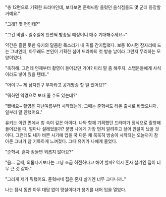 "총 12편으로 기획한 드라마인데, 보다보면 준혁씨랑 들렀던 음식점들도 몇 군데 등장할 거예요." 

"그래? 몇 편인데?" 

"그건 비밀~ 일주일에 한편씩 방송될 예정이니 매주 기대해주세요~" 

약간은 졸린 듯한 유키의 달콤한 목소리가 내 귀를 간지럽혔다.
보통 10시면 잠자리에 드는 그녀인데, 아무래도 본인이 기획한 심야 드라마의 첫 방송 날이라 그런지 무리하는 모양이었다.

"축하해. 그런데 언제부터 촬영이 들어갔던 거야? 미리 말 좀 해주지. 스탭분들에게 사식이라도 넣어 줬을 텐데.." 

"어이구~ 제 남자친구 부자라고 공개방송 할 일 있어요?" 

"뭐하면 익명으로 보내 줄 수도 있는데?" 

"됐네요~ 촬영은 지난여름부터 시작했는데, 그때는 준혁씨도 라온 출시로 바빴으니까. 일부러 말 안했어요." 

유키는 이런 면에서 참 속이 깊은 아이다.
나와 함께 기획했던 드라마가 정식으로 촬영해 들어갔을 때, 얼마나 설레었을까?
분명 나에게 가장 먼저 알려주고 싶어 안달이 났을 것이다.
그런데도 내가 바쁜 시기에 입을 꾹 다문 채 묵묵히 방송이 시작되는 오늘까지 참아준 그녀가 참 기특하게 느껴졌다.
그때 유키가 나에게 물었다.

"준혁씨. 혼자 잠들면 외롭지 않아요?" 

"음... 글쎄, 외롭다기보다는 그냥 조금 허전하다고 해야 할까? 역시 혼자 살기엔 집이 너무 큰 것 같아." 

"그러게 제가 뭐랬어요. 준혁씨네 집은 혼자 살기엔 너무 크다니까.." 

나는 잠시 동안 아무 대답 없이 망설이다가 용기를 내어 입을 열었다.